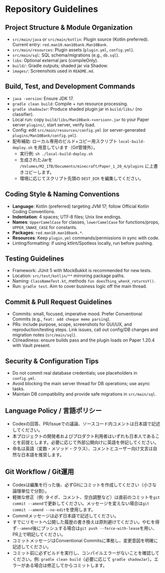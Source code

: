 # Repository Guidelines

## Project Structure & Module Organization
- `src/main/java` or `src/main/kotlin`: Plugin source (Kotlin preferred). Current entry: `red.man10.man10bank.Man10Bank`.
- `src/main/resources`: Plugin assets (`plugin.yml`, `config.yml`).
- `src/main/sql`: SQL schema/migrations (e.g., `db.sql`).
- `libs`: Optional external jars (compileOnly).
- `build/`: Gradle outputs; shaded jar via Shadow.
- `images/`: Screenshots used in `README.md`.

## Build, Test, and Development Commands
- `java -version`: Ensure JDK 17.
- `gradle clean build`: Compile + run resource processing.
- `gradle shadowJar`: Produce shaded plugin jar in `build/libs/` (no classifier).
- Local run: copy `build/libs/Man10Bank-<version>.jar` to your Paper server `plugins/`, start server, verify load.
- Config: edit `src/main/resources/config.yml` (or server-generated `plugins/Man10Bank/config.yml`).
 - 配布補助: ローカル専用のビルド+コピー用スクリプト `local-build-deploy.sh` を用意しています（Git管理外）。
   - 実行例: `sh ./local-build-deploy.sh`
   - 生成されたJarを `/Volumes/M2_1TB/Documents/minecraft/Paper_1_20_4/plugins` に上書きコピーします。
   - 環境に応じてスクリプト先頭の `DEST_DIR` を編集してください。

## Coding Style & Naming Conventions
- **Language**: Kotlin (preferred) targeting JVM 17; follow Official Kotlin Coding Conventions.
- **Indentation**: 4 spaces; UTF‑8 files; Unix line endings.
- **Names**: `UpperCamelCase` for classes, `lowerCamelCase` for functions/props, `UPPER_SNAKE_CASE` for constants.
- **Packages**: `red.man10.man10bank.*`.
- **Resources**: Keep `plugin.yml` commands/permissions in sync with code.
- Linting/formatting: if using ktlint/Spotless locally, run before pushing.

## Testing Guidelines
- Framework: JUnit 5 with MockBukkit is recommended for new tests.
- Location: `src/test/kotlin/**` mirroring package paths.
- Naming: `ClassNameTest.kt`, methods `fun doesThing_whenX_returnsY()`.
- Run: `gradle test`. Aim to cover business logic off the main thread.

## Commit & Pull Request Guidelines
- Commits: small, focused, imperative mood. Prefer Conventional Commits (e.g., `feat: add cheque memo parsing`).
- PRs: include purpose, scope, screenshots for GUI/UX, and reproduction/testing steps. Link issues, call out config/DB changes and migration notes (`src/main/sql`).
- CI/readiness: ensure builds pass and the plugin loads on Paper 1.20.4 with Vault present.

## Security & Configuration Tips
- Do not commit real database credentials; use placeholders in `config.yml`.
- Avoid blocking the main server thread for DB operations; use async tasks.
- Maintain DB compatibility and provide safe migrations in `src/main/sql`.

## Language Policy / 言語ポリシー
- Codexの回答、PR/Issueでの議論、ソースコード内コメントは日本語で記述してください。
- 本プロジェクトの開発者およびプロダクト利用者はいずれも日本人であることを前提とします。必要に応じて外部公開向けに英語を併記してください。
- 命名は英語（変数・メソッド・クラス）、コメントとユーザー向け文言は自然な日本語を推奨します。

## Git Workflow / Git運用
- Codexは編集を行った後、必ずGitにコミットを作成してください（小さな論理単位で分割）。
- 軽微な修正（例: タイポ、コメント、空白調整など）は直前のコミットを`git commit --amend`で更新してください。メッセージを変えない場合は`git commit --amend --no-edit`を使用します。
- Commitメッセージは必ず日本語で記述してください。
- すでにリモートへ公開した履歴の書き換えは原則避けてください。やむを得ず`--amend`後にプッシュする場合は`git push --force-with-lease`を用い、PR上で明記してください。
- コミットメッセージはConventional Commitsに準拠し、変更意図を明確に記述してください。
- コミット前に必ずビルドを実行し、コンパイルエラーがないことを確認してください。例: `gradle clean build`（必要に応じて `gradle shadowJar`）。エラーがある場合は修正してからコミットします。
